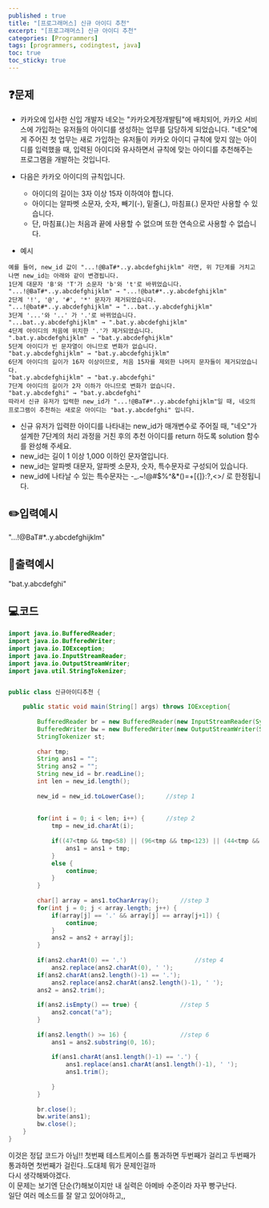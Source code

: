 ```yaml
---
published : true
title: "[프로그래머스] 신규 아이디 추천"
excerpt: "[프로그래머스] 신규 아이디 추천"
categories: [Programmers]
tags: [programmers, codingtest, java]
toc: true
toc_sticky: true
---
```


## ❓문제

+ 카카오에 입사한 신입 개발자 네오는 "카카오계정개발팀"에 배치되어, 카카오 서비스에 가입하는 유저들의 아이디를 생성하는 업무를 담당하게 되었습니다. "네오"에게 주어진 첫 업무는 새로 가입하는 유저들이 카카오 아이디 규칙에 맞지 않는 아이디를 입력했을 때, 입력된 아이디와 유사하면서 규칙에 맞는 아이디를 추천해주는 프로그램을 개발하는 것입니다.


+ 다음은 카카오 아이디의 규칙입니다.  
    - 아이디의 길이는 3자 이상 15자 이하여야 합니다.  
    - 아이디는 알파벳 소문자, 숫자, 빼기(-), 밑줄(_), 마침표(.) 문자만 사용할 수 있습니다.  
    - 단, 마침표(.)는 처음과 끝에 사용할 수 없으며 또한 연속으로 사용할 수 없습니다.


+ 예시  
```
예를 들어, new_id 값이 "...!@BaT#*..y.abcdefghijklm" 라면, 위 7단계를 거치고 나면 new_id는 아래와 같이 변경됩니다.
1단계 대문자 'B'와 'T'가 소문자 'b'와 't'로 바뀌었습니다.
"...!@BaT#*..y.abcdefghijklm" → "...!@bat#*..y.abcdefghijklm"
2단계 '!', '@', '#', '*' 문자가 제거되었습니다.
"...!@bat#*..y.abcdefghijklm" → "...bat..y.abcdefghijklm"
3단계 '...'와 '..' 가 '.'로 바뀌었습니다.
"...bat..y.abcdefghijklm" → ".bat.y.abcdefghijklm"
4단계 아이디의 처음에 위치한 '.'가 제거되었습니다.
".bat.y.abcdefghijklm" → "bat.y.abcdefghijklm"
5단계 아이디가 빈 문자열이 아니므로 변화가 없습니다.
"bat.y.abcdefghijklm" → "bat.y.abcdefghijklm"
6단계 아이디의 길이가 16자 이상이므로, 처음 15자를 제외한 나머지 문자들이 제거되었습니다.
"bat.y.abcdefghijklm" → "bat.y.abcdefghi"
7단계 아이디의 길이가 2자 이하가 아니므로 변화가 없습니다.
"bat.y.abcdefghi" → "bat.y.abcdefghi"
따라서 신규 유저가 입력한 new_id가 "...!@BaT#*..y.abcdefghijklm"일 때, 네오의 프로그램이 추천하는 새로운 아이디는 "bat.y.abcdefghi" 입니다.  
```

+ 신규 유저가 입력한 아이디를 나타내는 new_id가 매개변수로 주어질 때, "네오"가 설계한 7단계의 처리 과정을 거친 후의 추천 아이디를 return 하도록 solution 함수를 완성해 주세요.  
+ new_id는 길이 1 이상 1,000 이하인 문자열입니다.  
+ new_id는 알파벳 대문자, 알파벳 소문자, 숫자, 특수문자로 구성되어 있습니다.  
+ new_id에 나타날 수 있는 특수문자는 -_.~!@#$%^&*()=+[{]}:?,<>/ 로 한정됩니다.  

## ✏️입력예시

"...!@BaT#*..y.abcdefghijklm"

## 📜출력예시

"bat.y.abcdefghi"

## 💻코드

```java
import java.io.BufferedReader;
import java.io.BufferedWriter;
import java.io.IOException;
import java.io.InputStreamReader;
import java.io.OutputStreamWriter;
import java.util.StringTokenizer;


public class 신규아이디추천 {

	public static void main(String[] args) throws IOException{
		
		BufferedReader br = new BufferedReader(new InputStreamReader(System.in));
		BufferedWriter bw = new BufferedWriter(new OutputStreamWriter(System.out));
		StringTokenizer st;
		
		char tmp;
		String ans1 = "";
		String ans2 = "";
		String new_id = br.readLine();
		int len = new_id.length();
		
		new_id = new_id.toLowerCase();		//step 1
		
		
		for(int i = 0; i < len; i++) {		//step 2
			tmp = new_id.charAt(i);
			
			if((47<tmp && tmp<58) || (96<tmp && tmp<123) || (44<tmp && tmp <47) ||(tmp == 95)) {
				ans1 = ans1 + tmp;
			}
			else {
				continue;
			}
		}
		
		char[] array = ans1.toCharArray();		//step 3
		for(int j = 0; j < array.length; j++) {
			if(array[j] == '.' && array[j] == array[j+1]) {
				continue;
			}
			ans2 = ans2 + array[j];	
		}
		
		if(ans2.charAt(0) == '.') 					//step 4
			ans2.replace(ans2.charAt(0), ' ');
		if(ans2.charAt(ans2.length()-1) == '.');
			ans2.replace(ans2.charAt(ans2.length()-1), ' ');
		ans2 = ans2.trim();
			
		if(ans2.isEmpty() == true) {			//step 5
			ans2.concat("a");
		}
		
		if(ans2.length() >= 16) {				//step 6
			ans1 = ans2.substring(0, 16);
			
			if(ans1.charAt(ans1.length()-1) == '.') {
				ans1.replace(ans1.charAt(ans1.length()-1), ' ');
				ans1.trim();
				
			}
		}
		
		br.close();
		bw.write(ans1);
		bw.close();
	}
}
```  

이것은 정답 코드가 아님!!
첫번째 테스트케이스를 통과하면 두번째가 걸리고 두번째가 통과하면 첫번째가 걸린다..도대체 뭐가 문제인걸까  
다시 생각해봐야겠다.  
이 문제는 보기엔 단순(?)해보이지만 내 실력은 아메바 수준이라 자꾸 빵구난다.  
일단 여러 메소드를 잘 알고 있어야하고,,
